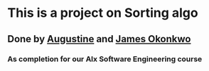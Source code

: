 # This is a project on Sorting algo

## Done by [Augustine](https://github.com/010binary/) and [James Okonkwo](https://github.com/james-eo)

### As completion for our Alx Software Engineering course


